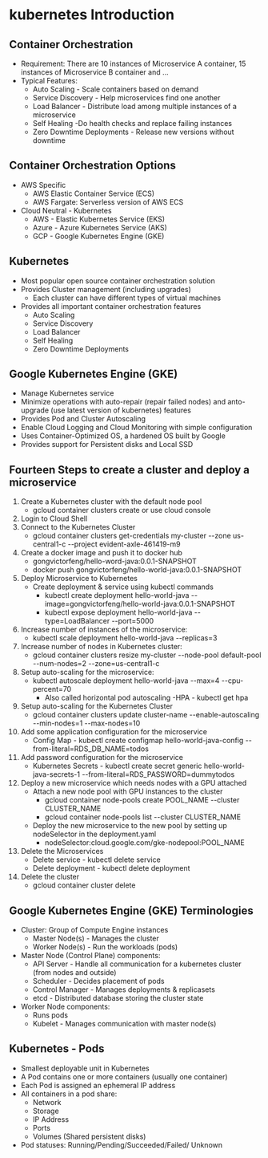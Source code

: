 # kubernetes Introduction

## Container Orchestration
  * Requirement: There are 10 instances of Microservice A container, 15 instances of Microservice B container and ...
  * Typical Features:
    * Auto Scaling - Scale containers based on demand
    * Service Discovery - Help microservices find one another
    * Load Balancer - Distribute load among multiple instances of a microservice
    * Self Healing -Do health checks and replace failing instances
    * Zero Downtime Deployments - Release new versions without downtime

## Container Orchestration Options
  * AWS Specific
    * AWS Elastic Container Service (ECS)
    * AWS Fargate: Serverless version of AWS ECS
  * Cloud Neutral - Kubernetes
    * AWS - Elastic Kubernetes Service (EKS)
    * Azure - Azure Kubernetes Service (AKS)
    * GCP - Google Kubernetes Engine (GKE)

## Kubernetes 
  * Most popular open source container orchestration solution
  * Provides Cluster management (including upgrades)
    * Each cluster can have different types of virtual machines
  * Provides all important container orchestration features
    * Auto Scaling
    * Service Discovery
    * Load Balancer
    * Self Healing
    * Zero Downtime Deployments

## Google Kubernetes Engine (GKE)
  * Manage Kubernetes service
  * Minimize operations with auto-repair (repair failed nodes) and anto-upgrade (use latest version of kubernetes) features
  * Provides Pod and Cluster Autoscaling
  * Enable Cloud Logging and Cloud Monitoring with simple configuration
  * Uses Container-Optimized OS, a hardened OS built by Google
  * Provides support for Persistent disks and Local SSD

## Fourteen Steps to create a cluster and deploy a microservice
1. Create a Kubernetes cluster with the default node pool 
    * gcloud container clusters create or use cloud console
2. Login to Cloud Shell
3. Connect to the Kubernetes Cluster
   * gcloud container clusters get-credentials my-cluster --zone us-central1-c --project evident-axle-461419-m9
4. Create a docker image  and push it to docker hub
   * gongvictorfeng/hello-word-java:0.0.1-SNAPSHOT
   * docker push gongvictorfeng/hello-world-java:0.0.1-SNAPSHOT
5. Deploy Microservice to Kubernetes
   * Create deployment & service using kubectl commands
     * kubectl create deployment hello-world-java --image=gongvictorfeng/hello-world-java:0.0.1-SNAPSHOT
     * kubectl expose deployment hello-world-java --type=LoadBalancer --port=5000
6. Increase number of instances of the microservice:
   * kubectl scale deployment hello-world-java --replicas=3
7. Increase number of nodes in Kubernetes cluster:
   * gcloud container clusters resize my-cluster --node-pool default-pool --num-nodes=2 --zone=us-central1-c
8. Setup auto-scaling for the microservice:
   * kubectl autoscale deployment hello-world-java --max=4 --cpu-percent=70 
     * Also called horizontal pod autoscaling -HPA - kubectl get hpa
9. Setup auto-scaling for the  Kubernetes Cluster
   * gcloud container clusters update cluster-name --enable-autoscaling --min-nodes=1 --max-nodes=10
10. Add some application configuration for the microservice
    * Config Map - kubectl create configmap hello-world-java-config --from-literal=RDS_DB_NAME=todos
11. Add password configuration for the microservice
    * Kubernetes Secrets - kubectl create secret generic hello-world-java-secrets-1 --from-literal=RDS_PASSWORD=dummytodos
12. Deploy a new microservice which needs nodes with a GPU attached 
    * Attach a new node pool with GPU instances to the cluster
      * gcloud container node-pools create POOL_NAME --cluster CLUSTER_NAME 
      * gcloud container node-pools list --cluster CLUSTER_NAME
    * Deploy the new microservice to the new pool by setting up nodeSelector in the deployment.yaml
      * nodeSelector:cloud.google.com/gke-nodepool:POOL_NAME
13. Delete the Microservices
    * Delete service - kubectl delete service
    * Delete deployment - kubectl delete deployment
14. Delete the cluster
    * gcloud container cluster delete

## Google Kubernetes Engine (GKE) Terminologies
  * Cluster: Group of Compute Engine instances
    * Master Node(s) - Manages the cluster
    * Worker Node(s) - Run the workloads (pods)
  * Master Node (Control Plane) components:
    * API Server - Handle all communication for a kubernetes cluster (from nodes and outside)
    * Scheduler - Decides placement of pods
    * Control Manager - Manages deployments & replicasets
    * etcd - Distributed database storing the cluster state
  * Worker Node components:
    * Runs pods
    * Kubelet - Manages communication with master node(s)

## Kubernetes - Pods
  * Smallest deployable unit in Kubernetes
  * A Pod contains one or more containers (usually one container)
  * Each Pod is assigned an ephemeral IP address
  * All containers in a pod share:
    * Network
    * Storage
    * IP Address
    * Ports 
    * Volumes (Shared persistent disks)
  * Pod statuses: Running/Pending/Succeeded/Failed/ Unknown